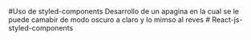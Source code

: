 #Uso de styled-components
Desarrollo de un apagina en la cual se le puede camabir de modo oscuro a claro y lo mimso al reves #   R e a c t - j s - s t y l e d - c o m p o n e n t s  
 